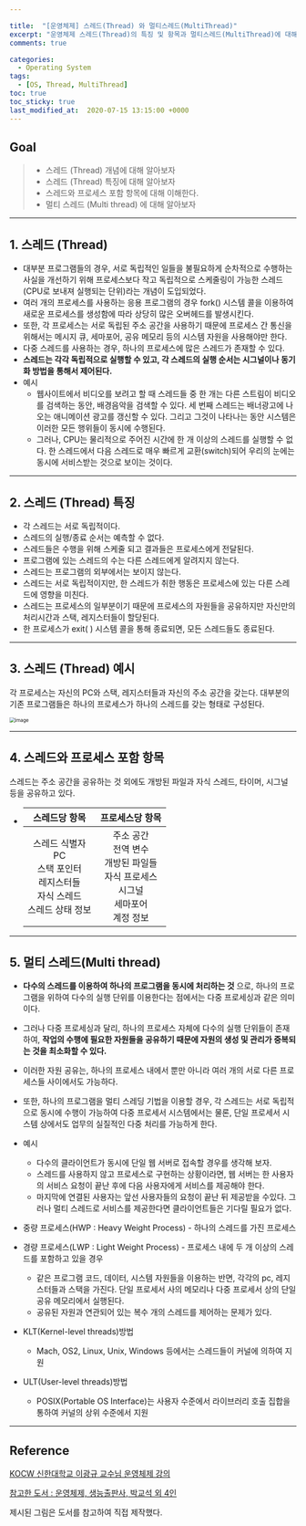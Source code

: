 ```yaml
---

title:  "[운영체제] 스레드(Thread) 와 멀티스레드(MultiThread)"
excerpt: "운영체제 스레드(Thread)의 특징 및 항목과 멀티스레드(MultiThread)에 대해 알아보자"
comments: true

categories:
  - Operating System
tags: 
  - [OS, Thread, MultiThread]
toc: true
toc_sticky: true
last_modified_at:  2020-07-15 13:15:00 +0000
---
```


## Goal

> - 스레드 (Thread) 개념에 대해 알아보자
> - 스레드 (Thread) 특징에 대해 알아보자
> - 스레드와 프로세스 포함 항목에 대해 이해한다.
> - 멀티 스레드 (Multi thread) 에 대해 알아보자

---

## 1. 스레드 (Thread) 

- 대부분 프로그램들의 경우, 서로 독립적인 일들을 불필요하게 순차적으로 수행하는 사실을 개선하기 위해 프로세스보다 작고 독립적으로 스케줄링이 가능한 스레드(CPU로 보내져 실행되는 단위)라는 개념이 도입되었다. 
- 여러 개의 프로세스를 사용하는 응용 프로그램의 경우 fork() 시스템 콜을 이용하여 새로운 프로세스를 생성함에 따라 상당히 많은 오버헤드를 발생시킨다. 
- 또한, 각 프로세스는 서로 독립된 주소 공간을 사용하기 때문에 프로세스 간 통신을 위해서는 메시지 큐, 세마포어, 공유 메모리 등의 시스템 자원을 사용해야만 한다. 
- 다중 스레드를 사용하는 경우, 하나의 프로세스에 많은 스레드가 존재할 수 있다.
- **스레드는 각각 독립적으로 실행할 수 있고, 각 스레드의 실행 순서는 시그널이나 동기화 방법을 통해서 제어된다.**
- 예시
  - 웹사이트에서 비디오를 보려고 할 때 스레드들 중 한 개는 다른 스트림이 비디오를 검색하는 동안, 배경음악을 검색할 수 있다. 세 번째 스레드는 배너광고에 나오는 애니메이션 광고를 갱신할 수 있다. 그리고 그것이 나타나는 동안 시스템은 이러한 모든 행위들이 동시에 수행된다. 
  - 그러나, CPU는 물리적으로 주어진 시간에 한 개 이상의 스레드를 실행할 수 없다. 한 스레드에서 다음 스레드로 매우 빠르게 교환(switch)되어 우리의 눈에는 동시에 서비스받는 것으로 보이는 것이다.

---

## 2. 스레드 (Thread) 특징

- 각 스레드는 서로 독립적이다.
- 스레드의 실행/종료 순서는 예측할 수 없다.
- 스레드들은 수행을 위해 스케줄 되고 결과들은 프로세스에게 전달된다.
- 프로그램에 있는 스레드의 수는 다른 스레드에게 알려지지 않는다.
- 스레드는 프로그램의 외부에서는 보이지 않는다.
- 스레드는 서로 독립적이지만, 한 스레드가 취한 행동은 프로세스에 있는 다른 스레드에 영향을 미친다.
- 스레드는 프로세스의 일부분이기 때문에 프로세스의 자원들을 공유하지만 자신만의 처리시간과 스택, 레지스터들이 할당된다.
- 한 프로세스가 exit( ) 시스템 콜을 통해 종료되면, 모든 스레드들도 종료된다.



---

## 3. 스레드 (Thread) 예시

각 프로세스는 자신의 PC와 스택, 레지스터들과 자신의 주소 공간을 갖는다. 대부분의 기존 프로그램들은 하나의 프로세스가 하나의 스레드를 갖는 형태로 구성된다. 

<img src="https://user-images.githubusercontent.com/32683894/87431587-d223bf80-c621-11ea-8fd1-e08663a97dc5.png" alt="image" style="zoom:60%;" />

---

## 4. 스레드와 프로세스 포함 항목

스레드는 주소 공간을 공유하는 것 외에도 개방된 파일과 자식 스레드, 타이머, 시그널 등을 공유하고 있다. 

- |                        스레드당 항목                         |                       프로세스당 항목                        |
  | :----------------------------------------------------------: | :----------------------------------------------------------: |
  | 스레드 식별자<br>PC<br>스택 포인터<br/>레지스터들<br/>자식 스레드<br/>스레드 상태 정보 | 주소 공간<br>전역 변수<br>개방된 파일들<br>자식 프로세스<br>시그널<br>세마포어<br>계정 정보 |

---

## 5. 멀티 스레드(Multi thread)

- **다수의 스레드를 이용하여 하나의 프로그램을 동시에 처리하는 것** 으로, 하나의 프로그램을 위하여 다수의 실행 단위를 이용한다는 점에서는 다중 프로세싱과 같은 의미이다. 
- 그러나 다중 프로세싱과 달리, 하나의 프로세스 자체에 다수의 실행 단위들이 존재하여, **작업의 수행에 필요한 자원들을 공유하기 때문에 자원의 생성 및 관리가 중복되는 것을 최소화할 수 있다.**
- 이러한 자원 공유는, 하나의 프로세스 내에서 뿐만 아니라 여러 개의 서로 다른 프로세스들 사이에서도 가능하다.
- 또한, 하나의 프로그램을 멀티 스레딩 기법을 이용할 경우, 각 스레드는 서로 독립적으로 동시에 수행이 가능하여 다중 프로세서 시스템에서는 물론, 단일 프로세서 시스템 상에서도 업무의 실질적인 다중 처리를 가능하게 한다.
- 예시
  - 다수의 클라이언트가 동시에 단일 웹 서버로 접속할 경우를 생각해 보자.
  - 스레드를 사용하지 않고 프로세스로 구현하는 상황이라면, 웹 서버는 한 사용자의 서비스 요청이 끝난 후에 다음 사용자에게 서비스를 제공해야 한다.
  - 마지막에 연결된 사용자는 앞선 사용자들의 요청이 끝난 뒤 제공받을 수있다. 그러나 멀티 스레드로 서비스를 제공한다면 클라이언트들은 기다릴 필요가 없다.
- 중량 프로세스(HWP : Heavy Weight Process) - 하나의 스레드를 가진 프로세스
- 경량 프로세스(LWP : Light Weight Process) - 프로세스 내에 두 개 이상의 스레드를 포함하고 있을 경우
  - 같은 프로그램 코드, 데이터, 시스템 자원들을 이용하는 반면, 각각의 pc, 레지스터들과 스택을 가진다. 단일 프로세서 사의 메모리나 다중 프로세서 상의 단일 공유 메모리에서 실행된다. 
  - 공유된 자원과 연관되어 있는 복수 개의 스레드를 제어하는 문제가 있다. 
- KLT(Kernel-level threads)방법
  - Mach, OS2, Linux, Unix, Windows 등에서는 스레드들이 커널에 의하여 지원

- ULT(User-level threads)방법
  - POSIX(Portable OS Interface)는 사용자 수준에서 라이브러리 호출 집합을 통하여 커널의 상위 수준에서 지원



---

## Reference

[KOCW 신한대학교 이광규 교수님 운영체제 강의](http://www.kocw.net/home/cview.do?cid=43cf05472bb2761a&ar=link_nvrc)

[참고한 도서 :  운영체제, 생능출판사, 박교석 외 4인](https://book.naver.com/bookdb/book_detail.nhn?bid=7294946)

제시된 그림은 도서를 참고하여 직접 제작했다.

